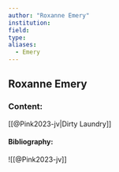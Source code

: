```yaml
---
author: "Roxanne Emery"
institution:
field:
type:
aliases:
  - Emery
---
```


## Roxanne Emery

### Content:
[[@Pink2023-jv|Dirty Laundry]]

#### Bibliography:

![[@Pink2023-jv]]